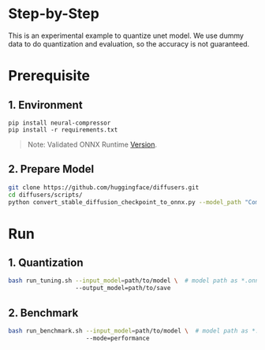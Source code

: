 Step-by-Step
============

This is an experimental example to quantize unet model. We use dummy data to do quantization and evaluation, so the accuracy is not guaranteed.

# Prerequisite

## 1. Environment
```shell
pip install neural-compressor
pip install -r requirements.txt
```
> Note: Validated ONNX Runtime [Version](/docs/source/installation_guide.md#validated-software-environment).

## 2. Prepare Model

```bash
git clone https://github.com/huggingface/diffusers.git
cd diffusers/scripts/
python convert_stable_diffusion_checkpoint_to_onnx.py --model_path "CompVis/stable-diffusion-v1-4" --output_path /workdir/output_path
```

# Run

## 1. Quantization

```bash
bash run_tuning.sh --input_model=path/to/model \  # model path as *.onnx
                   --output_model=path/to/save
```

## 2. Benchmark

```bash
bash run_benchmark.sh --input_model=path/to/model \  # model path as *.onnx
                      --mode=performance
```